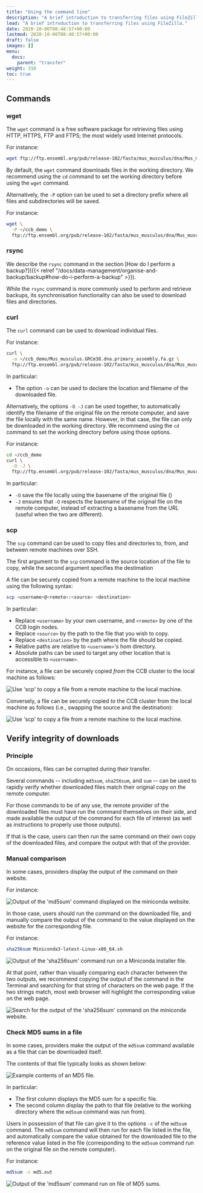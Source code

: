 ```yaml
---
title: "Using the command line"
description: "A brief introduction to transferring files using FileZilla."
lead: "A brief introduction to transferring files using FileZilla."
date: 2020-10-06T08:48:57+00:00
lastmod: 2020-10-06T08:48:57+00:00
draft: false
images: []
menu:
  docs:
    parent: "transfer"
weight: 310
toc: true
---
```


## Commands

### wget

The `wget` command is a free software package for retrieving files using HTTP,
HTTPS, FTP and FTPS; the most widely used Internet protocols.

For instance:

```bash
wget ftp://ftp.ensembl.org/pub/release-102/fasta/mus_musculus/dna/Mus_musculus.GRCm38.dna.primary_assembly.fa.gz
```

By default, the `wget` command downloads files in the working directory. We
recommend using the `cd` command to set the working directory before using the
`wget` command.

Alternatively, the `-P` option can be used to set a directory prefix where all
files and subdirectories will be saved.

For instance:

```bash
wget \
  -P ~/ccb_demo \
  ftp://ftp.ensembl.org/pub/release-102/fasta/mus_musculus/dna/Mus_musculus.GRCm38.dna.primary_assembly.fa.gz
```

### rsync

We describe the `rsync` command in the section [How do I perform a
backup?]({{< relref "/docs/data-management/organise-and-backup/backup#how-do-i-perform-a-backup" >}}).

While the `rsync` command is more commonly used to perform and retrieve backups,
its synchronisation functionality can also be used to download files and
directories.

### curl

The `curl` command can be used to download individual files.

For instance:

```bash
curl \
  -o ~/ccb_demo/Mus_musculus.GRCm38.dna.primary_assembly.fa.gz \
  ftp://ftp.ensembl.org/pub/release-102/fasta/mus_musculus/dna/Mus_musculus.GRCm38.dna.primary_assembly.fa.gz
```

In particular:

- The option `-o` can be used to declare the location and filename of the
  downloaded file.

Alternatively, the options `-O -J` can be used together, to automatically
identify the filename of the original file on the remote computer, and save the
file locally with the same name. However, in that case, the file can only be
downloaded in the working directory. We recommend using the `cd` command to set
the working directory before using those options.

For instance:

```bash
cd ~/ccb_demo
curl \
  -O -J \
  ftp://ftp.ensembl.org/pub/release-102/fasta/mus_musculus/dna/Mus_musculus.GRCm38.dna.primary_assembly.fa.gz
```

In particular:

- `-O` save the file locally using the basename of the original file ()
- `-J` ensures that `-O` respects the basename of the original file on the
  remote computer, instead of extracting a basename from the URL (useful when
  the two are different).

### scp

The `scp` command can be used to copy files and directories to, from, and
between remote machines over SSH.

The first argument to the `scp` command is the source location of the file to
copy, while the second argument specifies the destimation

A file can be securely copied from a remote machine to the local machine using
the following syntax:

```bash
scp <username>@<remote>:<source> <destination>
```

In particular:

- Replace `<username>` by your own username, and `<remote>` by one of the CCB
  login nodes.
- Replace `<source>` by the path to the file that you wish to copy.
- Replace `<destination>` by the path where the file should be copied.
- Relative paths are relative to `<username>`'s hom directory.
- Absolute paths can be used to target any other location that is accessible to
  `<username>`.

For instance, a file can be securely copied _from_ the CCB cluster to the local
machine as follows:

![Use 'scp' to copy a file from a remote machine to the local machine.](scp-ccb-to-local.png)

Conversely, a file can be securely copied _to_ the CCB cluster from the local
machine as follows (i.e., swapping the source and the destination):

![Use 'scp' to copy a file from a remote machine to the local machine.](scp-local-to-ccb.png)

## Verify integrity of downloads

### Principle

On occasions, files can be corrupted during their transfer.

Several commands -- including `md5sum`, `sha256sum`, and `sum` -- can be used to
rapidly verify whether downloaded files match their original copy on the remote
computer.

For those commands to be of any use, the remote provider of the downloaded files
must have run the command themselves on their side, and made available the
output of the command for each file of interest (as well as instructions to
properly use those outputs).

If that is the case, users can then run the same command on their own copy of
the downloaded files, and compare the output with that of the provider.

### Manual comparison

In some cases, providers display the output of the command on their website.

For instance:

![Output of the 'md5sum' command displayed on the miniconda website.](miniconda-md5.png)

In those case, users should run the command on the downloaded file, and manually
compare the output of the command to the value displayed on the website for the
corresponding file.

For instance:

```bash
sha256sum Miniconda3-latest-Linux-x86_64.sh
```

![Output of the 'sha256sum' command run on a Miniconda installer file.](sha256sum.png)

At that point, rather than visually comparing each character between the two
outputs, we recommend copying the output of the command in the Terminal and
searching for that string of characters on the web page. If the two strings
match, most web browser will highlight the corresponding value on the web page.

![Search for the output of the 'sha256sum' command on the miniconda website.](miniconda-match.png)

### Check MD5 sums in a file

In some cases, providers make the output of the `md5sum` command available as a
file that can be downloaded itself.

The contents of that file typically looks as shown below:

![Example contents of an MD5 file.](md5_file.png)

In particular:

- The first column displays the MD5 sum for a specific file.
- The second column display the path to that file (relative to the working
  directory where the `md5sum` command was run from).

Users in possession of that file can give it to the options `-c` of the `md5sum`
command. The `md5sum` command will then run for each file listed in the file,
and automatically compare the value obtained for the downloaded file to the
reference value listed in the file (corresponding to the `md5sum` command run on
the original file on the remote computer).

For instance:

```bash
md5sum -c md5.out
```

![Output of the 'md5sum' command run on file of MD5 sums.](md5sum-c.png)

